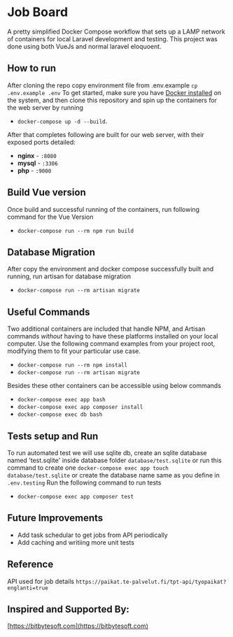 
# Job Board
A pretty simplified Docker Compose workflow that sets up a LAMP network of containers for local Laravel development and testing. This project was done using both VueJs and normal laravel eloquoent. 


## How to run

After cloning the repo copy environment file from .env.example `cp .env.example .env`
To get started, make sure you have [Docker installed](https://docs.docker.com/docker-for-mac/install/) on the system, and then clone this repository and spin up the containers for the web server by running 
- `docker-compose up -d --build`.

After that completes following are built for our web server, with their exposed ports detailed:

- **nginx** - `:8080`
- **mysql** - `:3306`
- **php** - `:9000`

## Build Vue version
Once build and successful running of the containers, run following command for the Vue Version
- `docker-compose run --rm npm run build`

## Database Migration
After copy the environment and docker compose successfully built and running, run artisan for database migration
- `docker-compose run --rm artisan migrate`


## Useful Commands 
Two additional containers are included that handle NPM, and Artisan commands *without* having to have these platforms installed on your local computer. Use the following command examples from your project root, modifying them to fit your particular use case.

- `docker-compose run --rm npm install`
- `docker-compose run --rm artisan migrate` 

Besides these other containers can be accessible using below commands

- `docker-compose exec app bash` 
- `docker-compose exec app composer install` 
- `docker-compose exec db bash` 

## Tests setup and Run
To run automated test we will use sqlite db, create an sqlite database named 'test.sqlite' inside database folder `database/test.sqlite` 
or run this command to create one `docker-compose exec app touch database/test.sqlite` 
or create the database name same as you define in `.env.testing`
Run the following command to run tests 
- `docker-compose exec app composer test` 

## Future Improvements
- Add task schedular to get jobs from API periodically
- Add caching and writiing more unit tests

## Reference
API used for job details `https://paikat.te-palvelut.fi/tpt-api/tyopaikat?englanti=true`

## Inspired and Supported By:
[https://bitbytesoft.com](https://bitbytesoft.com)
